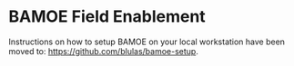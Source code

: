 # BAMOE Field Enablement
Instructions on how to setup BAMOE on your local workstation have been moved to:  https://github.com/blulas/bamoe-setup.